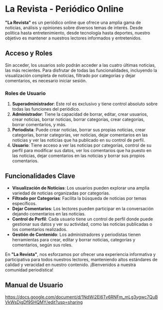 # La Revista - Periódico Online

**"La Revista"** es un periódico online que ofrece una amplia gama de noticias, análisis y opiniones sobre diversos temas de interés. Desde política hasta entretenimiento, desde tecnología hasta deportes, nuestro objetivo es mantener a nuestros lectores informados y entretenidos.

## Acceso y Roles

Sin acceder, los usuarios solo podrán acceder a las cuatro últimas noticias, las más recientes. Para disfrutar de todas las funcionalidades, incluyendo la visualización completa de noticias, filtrado por categorías y dejar comentarios, es necesario iniciar sesión.

### Roles de Usuario

1. **Superadministrador**: Este rol es exclusivo y tiene control absoluto sobre todas las funciones del periódico. 
2. **Administrador**: Tiene la capacidad de borrar, editar, crear usuarios, crear noticias, borrar noticias, borrar categorías, crear categorías, borrar comentarios, y más.
3. **Periodista**: Puede crear noticias, borrar sus propias noticias, crear categorías, borrar categorías, ver noticias, dejar comentarios en las noticias y ver las noticias que ha publicado en su control de perfil.
4. **Usuario**: Tiene acceso a ver las noticias por categorías, control de su perfil para modificar sus datos, ver los comentarios que ha puesto en las noticias, dejar comentarios en las noticias y borrar sus propios comentarios.

## Funcionalidades Clave

- **Visualización de Noticias**: Los usuarios pueden explorar una amplia variedad de noticias organizadas por categorías.
- **Filtrado por Categorías**: Facilita la búsqueda de noticias por temas específicos.
- **Dejar Comentarios**: Los lectores pueden participar en la conversación dejando comentarios en las noticias.
- **Control de Perfil**: Cada usuario tiene un control de perfil donde puede gestionar sus datos y ver su actividad, como las noticias publicadas o los comentarios realizados.
- **Gestión de Contenido**: Los administradores y periodistas tienen herramientas para crear, editar y borrar noticias, categorías y comentarios, según sus roles.

En **"La Revista"**, nos esforzamos por ofrecer una experiencia informativa y participativa para todos nuestros lectores, manteniendo altos estándares de calidad y veracidad en nuestro contenido. ¡Bienvenidos a nuestra comunidad periodística!

## Manual de Usuario
https://docs.google.com/document/d/1NdWi2El6Tv6RNFm_mLg3ygwc7QuBVkWsDjgDf9SHQMY/edit?usp=sharing
